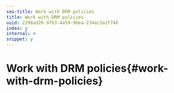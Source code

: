 ```yaml
---
seo-title: Work with DRM policies
title: Work with DRM policies
uuid: 2298ad26-9763-4a59-9bea-234ac3a1f746
index: y
internal: n
snippet: y
---
```


# Work with DRM policies{#work-with-drm-policies}

